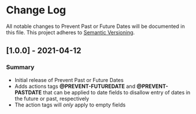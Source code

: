 # Change Log
All notable changes to Prevent Past or Future Dates will be documented in this file. This project adheres to [Semantic Versioning](http://semver.org/).

## [1.0.0] - 2021-04-12
### Summary
 - Initial release of Prevent Past or Future Dates
 - Adds actions tags __@PREVENT-FUTUREDATE__ and __@PREVENT-PASTDATE__ that can be applied to date fields to disallow entry of dates in the future or past, respectively
 - The action tags will _only_ apply to empty fields

